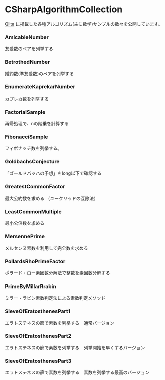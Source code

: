# CSharpAlgorithmCollection

[Qiita](https://qiita.com/gushwell) に掲載した各種アルゴリズム(主に数学)サンプルの数々を公開しています。


### AmicableNumber

友愛数のペアを列挙する

### BetrothedNumber

婚約数(準友愛数)のペアを列挙する

### EnumerateKaprekarNumber 

カプレカ数を列挙する

### FactorialSample

再帰処理で、nの階乗を計算する

### FibonacciSample

フィボナッチ数を列挙する。

### GoldbachsConjecture

「ゴールドバッハの予想」をlong以下で確認する

### GreatestCommonFactor    

最大公約数を求める （ユークリッドの互除法）

### LeastCommonMultiple

最小公倍数を求める

### MersennePrime

メルセンヌ素数を利用して完全数を求める


### PollardsRhoPrimeFactor

ポラード・ロー素因数分解法で整数を素因数分解する

### PrimeByMillarRrabin

ミラー・ラビン素数判定法による素数判定メソッド

### SieveOfEratosthenesPart1

エラトステネスの篩で素数を列挙する　通常バージョン

### SieveOfEratosthenesPart2

エラトステネスの篩で素数を列挙する　列挙開始を早くするバージョン

### SieveOfEratosthenesPart3

エラトステネスの篩で素数を列挙する　素数を列挙する最高のバージョン

